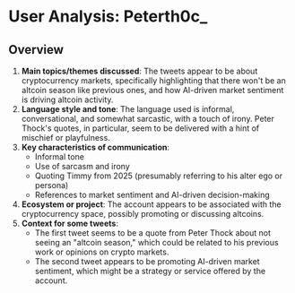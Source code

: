 # User Analysis: Peterth0c_

## Overview

1. **Main topics/themes discussed**: The tweets appear to be about cryptocurrency markets, specifically highlighting that there won't be an altcoin season like previous ones, and how AI-driven market sentiment is driving altcoin activity.
2. **Language style and tone**: The language used is informal, conversational, and somewhat sarcastic, with a touch of irony. Peter Thock's quotes, in particular, seem to be delivered with a hint of mischief or playfulness.
3. **Key characteristics of communication**:
	* Informal tone
	* Use of sarcasm and irony
	* Quoting Timmy from 2025 (presumably referring to his alter ego or persona)
	* References to market sentiment and AI-driven decision-making
4. **Ecosystem or project**: The account appears to be associated with the cryptocurrency space, possibly promoting or discussing altcoins.
5. **Context for some tweets**:
	* The first tweet seems to be a quote from Peter Thock about not seeing an "altcoin season," which could be related to his previous work or opinions on crypto markets.
	* The second tweet appears to be promoting AI-driven market sentiment, which might be a strategy or service offered by the account.